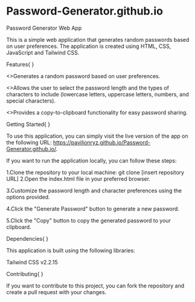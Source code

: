 # Password-Generator.github.io

Password Generator Web App

This is a simple web application that generates random passwords based on user preferences. The application is created using HTML, CSS, JavaScript and Tailwind CSS.

Features{ }

<>Generates a random password based on user preferences.

<>Allows the user to select the password length and the types of characters to include (lowercase letters, uppercase letters, numbers, and special characters).

<>Provides a copy-to-clipboard functionality for easy password sharing.

Getting Started{ }

To use this application, you can simply visit the live version of the app on the following URL: https://pavilionryz.github.io/Password-Generator.github.io/.

If you want to run the application locally, you can follow these steps:

1.Clone the repository to your local machine:
                   git clone [insert repository URL]
2.Open the index.html file in your preferred browser.

3.Customize the password length and character preferences using the options provided.

4.Click the "Generate Password" button to generate a new password.

5.Click the "Copy" button to copy the generated password to your clipboard.

Dependencies{ }

This application is built using the following libraries:

Tailwind CSS v2.2.15

Contributing{ }

If you want to contribute to this project, you can fork the repository and create a pull request with your changes.

